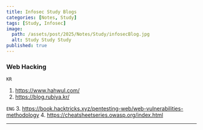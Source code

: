 ```yaml
---
title: Infosec Study Blogs
categories: [Notes, Study]
tags: [Study, Infosec]
image:
  path: /assets/post/2025/Notes/Study/infosecBlog.jpg
  alt: Study Study Study
published: true
---
```


### Web Hacking
`KR`
1. https://www.hahwul.com/
2. https://blog.rubiya.kr/

`ENG`
3. https://book.hacktricks.xyz/pentesting-web/web-vulnerabilities-methodology
4. https://cheatsheetseries.owasp.org/index.html

---
